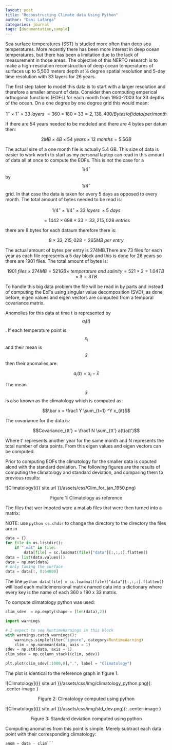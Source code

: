```yaml
---
layout: post
title: "Reconstructing Climate data Using Python"
author: "Dani Lafarga"
categories: journal
tags: [documentation,sample]
---
```


Sea surface temperatures (SST) is studied more often than deep sea temperatures. More recently there has been more interest in deep ocean temperatures, but there has been a limitation due to the lack of measurement in those areas. The objective of this NERTO research is to make a high-resolution reconstruction of deep ocean temperatures of surfaces up to 5,500 meters depth at ¼ degree spatial resolution and 5-day time resolution with 33 layers for 26 years.

The first step taken to model this data is to start with a larger resolution and therefore a smaller amount of data. Consider then computing emperical orthogonal functions (EOFs) for each month from 1950-2003 for 33 depths of the ocean. On a one degree by one degree grid this would mean:

$$
1 ^\circ \times 1^\circ \times 33 \ layers\ = 360 \times 180 \times 33 = 2,138,400/ Bytes/ of/ data/ per/ month$$


If there are 54 years needed to be modeled and there are 4 bytes per datum then:

$$
2MB \times 4B \times 54 \ years \times 12 \ months = 5.5 GB
$$

The actual size of a one month file is actually 5.4 GB. This size of data is easier to work worth to start as my personal laptop can read in this amount of data all at once to compute the EOFs. This is not the  case for a $$1/4^\circ$$ by $$1/4^\circ$$ grid. In that case the data is taken for every 5 days as opposed to every month. The total amount of bytes needed to be read is:


$$1/4^\circ \times 1/4^\circ \times 33 \ layers \  \times 5 \ days$$

$$ = 1442 \times 698 \times 33 = 33,215,028 \ entries$$

there are 8 bytes for each dataum therefore there is:

$$ 8 \times 33,215,028 = 265MB \ per\ entry$$

The actual amount of bytes per entry is 274MB.There are 73 files for each year as each file represents a 5 day block and this is done for 26 years so there are 1901 files. The total amount of bytes is:

$$ 1901 \ files \times 274MB = 521GB \times \ temperature \ and \ salinity = 521 \times 2 = 1.04TB \times 3 = 3TB$$

To handle this big data problem the file will be read in by parts and instead of computing the EoFs using singular value decomposition (SVD), as done before, eigen values and eigen vectors are computed from a temporal covariance matrix.

Anomolies for this data at time t is represented by $$a_i (t)$$. If each temperature point is $$x_i$$ and their mean is $$\bar x$$ then their anomalies are:

$$ a_i(t) = x_i - \bar x$$

The mean $$\bar x$$ is also known as the climatology which is computed as:

$$\bar x = \frac1 Y \sum_{t=1} ^Y x_{it}$$

The covariance for the data is:

$$Covariance_{tt'}  = \frac1 N \sum_{tt'} a(t)a(t')$$

Where t' represents another year for the same month and N represents the total number of data points. From this eigen values and eigen vectors can be computed. 

Prior to computing EOFs the climatology for the smaller data is coputed alond with the standard deviation. The following figures are the results of computing the climatology and standard deviation, and comparing them to previous results:


![Climatology]({{ site.url }}/assets/css/Clim_for_jan_1950.png)

<center>Figure 1: Climatology as reference</center>

The files that wer impoted were a matlab files that were then turned into a matrix:

NOTE: use ```python os.chdir``` to change the directory  to the directory the files are in

```python
data = {}
for file in os.listdir():
    if ".mat" in file:
        data[file] = sc.loadmat(file)["data"][:,:,:].flatten()
data = list(data.values())
data = np.mat(data)
# only taking the surface 
data = data[:, 0:64800]
```
The line ```python data[file] = sc.loadmat(file)["data"][:,:,:].flatten()``` will load each multidimensional matrix named data into a dictionary where every key is the name of each 360 x 180  x 33 matrix. 

To compute climatology python was used:

```python
clim_sdev  = np.empty(shape = [len(data),2])

import warnings

# I expect to see RuntimeWarnings in this block
with warnings.catch_warnings():
    warnings.simplefilter("ignore", category=RuntimeWarning)
    clim = np.nanmean(data, axis = 1)
sdev = np.std(data, axis = 1)
clim_sdev = np.column_stack((clim, sdev))

plt.plot(clim_sdev[:1000,0],".", label = "Climatology")
```
The plot is identical to the reference graph in figure 1.


![Climatology]({{ site.url }}/assets/css/img/climatology_python.png){: .center-image }

<center>Figure 2: Climatology computed using python</center>


![Climatology]({{ site.url }}/assets/css/img/std_dev.png){: .center-image }

<center>Figure 3: Standard deviation computed using python</center>

Computing anomalies from this point is simple. Merely subtract each data point with their corresponding climatology:

```python 
anom = data - clim```

